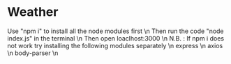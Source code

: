 # Weather
Use "npm i" to install all the node modules first  \n
Then run the code "node index.js" in the terminal  \n
Then open loaclhost:3000  \n
N.B. : If npm i does not work try installing the following modules separately  \n
express  \n
axios  \n
body-parser  \n

